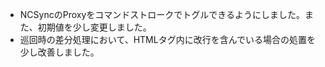 * NCSyncのProxyをコマンドストロークでトグルできるようにしました。また、初期値を少し変更しました。
* 巡回時の差分処理において、HTMLタグ内に改行を含んでいる場合の処置を少し改善しました。
<!--  -->





